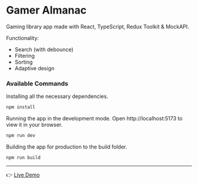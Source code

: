 # Gamer Almanac

Gaming library app made with React, TypeScript, Redux Toolkit & MockAPI.

Functionality: 
<ul>
  <li>Search (with debounce)</li>
  <li>Filtering</li>
  <li>Sorting</li>
  <li>Adaptive design</li>
</ul>

### Available Commands

Installing all the necessary dependencies.
```bash
npm install
```

Running the app in the development mode. Open http://localhost:5173 to view it in your browser.
```bash
npm run dev
```

Building the app for production to the build folder.
```bash
npm run build
```
***
👉 [Live Demo](https://dima-sheiko.github.io/gamer-almanac/)
